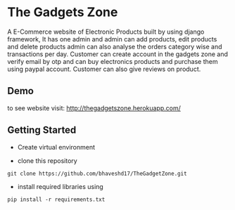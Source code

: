 # The Gadgets Zone 

A E-Commerce website of Electronic Products built by using django framework, It has one admin and admin can add products, edit products and delete products admin can also analyse the orders category wise and transactions per day. 
Customer can create account in the gadgets zone and verify email by otp and can buy electronics products and purchase them using paypal account. Customer can also give reviews on product.

## Demo 

to see website visit: http://thegadgetszone.herokuapp.com/


## Getting Started
- Create virtual environment 

- clone this repository
```
git clone https://github.com/bhaveshd17/TheGadgetZone.git
```

- install required libraries using 
```
pip install -r requirements.txt
```


